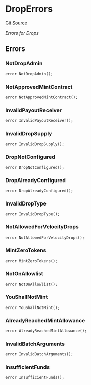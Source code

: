 # DropErrors
[Git Source](https://github.com/Transient-Labs/tl-stacks/blob/50740a6194cf2cd3fb0343ae5849dbd8f751edf6/src/utils/CommonUtils.sol)

*Errors for Drops*


## Errors
### NotDropAdmin

```solidity
error NotDropAdmin();
```

### NotApprovedMintContract

```solidity
error NotApprovedMintContract();
```

### InvalidPayoutReceiver

```solidity
error InvalidPayoutReceiver();
```

### InvalidDropSupply

```solidity
error InvalidDropSupply();
```

### DropNotConfigured

```solidity
error DropNotConfigured();
```

### DropAlreadyConfigured

```solidity
error DropAlreadyConfigured();
```

### InvalidDropType

```solidity
error InvalidDropType();
```

### NotAllowedForVelocityDrops

```solidity
error NotAllowedForVelocityDrops();
```

### MintZeroTokens

```solidity
error MintZeroTokens();
```

### NotOnAllowlist

```solidity
error NotOnAllowlist();
```

### YouShallNotMint

```solidity
error YouShallNotMint();
```

### AlreadyReachedMintAllowance

```solidity
error AlreadyReachedMintAllowance();
```

### InvalidBatchArguments

```solidity
error InvalidBatchArguments();
```

### InsufficientFunds

```solidity
error InsufficientFunds();
```

